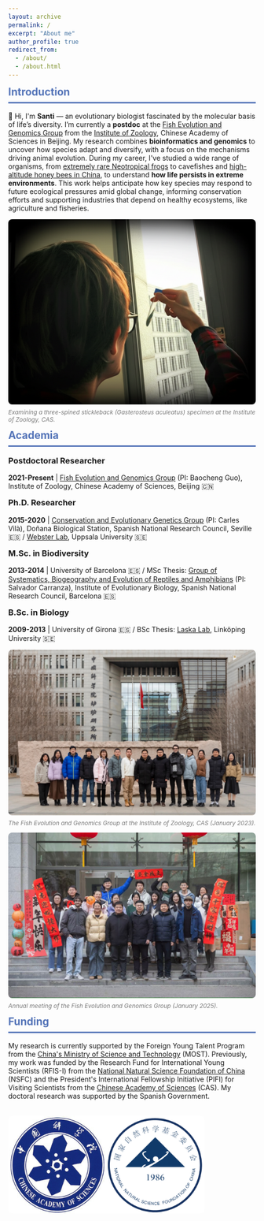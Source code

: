 ```yaml
---
layout: archive
permalink: /
excerpt: "About me"
author_profile: true
redirect_from:
  - /about/
  - /about.html
---
```


<div class="section-card">
  <h2 style="color: #5474B8; border-bottom: 3px solid #5474B8; padding-bottom: 0.5rem; margin-top: 0.5rem;">Introduction</h2>
  <p>👋 Hi, I'm <strong>Santi</strong> — an evolutionary biologist fascinated by the molecular basis of life’s diversity. I’m currently a <strong>postdoc</strong> at the <a href="https://guolaboratory.com/" target="_blank">Fish Evolution and Genomics Group</a> from the <a href="http://english.ioz.cas.cn/" target="_blank">Institute of Zoology</a>, Chinese Academy of Sciences in Beijing. My research combines <strong>bioinformatics and genomics</strong> to uncover how species adapt and diversify, with a focus on the mechanisms driving animal evolution. During my  career, I've studied a wide range of organisms, from <a href="/portfolio/20210330_oreobates" target="_blank">extremely rare Neotropical frogs</a> to cavefishes and <a href="/portfolio/20181226_csic_press_bees" target="_blank">high-altitude honey bees in China</a>, to understand <strong>how life persists in extreme environments</strong>. This work helps anticipate how key species may respond to future ecological pressures amid global change, informing conservation efforts and supporting industries that depend on healthy ecosystems, like agriculture and fisheries.</p>
</div>
<div style="display: grid; grid-template-columns: repeat(auto-fit, minmax(300px, 1fr)); gap: 1rem; margin-top: 2rem 0;">
  <img src="/images/santi_with_fish.png" alt="Dr. Montero-Mendieta conducting fish research" style="border-radius: 8px;">
</div>
<p style="text-align: left; margin-top: 8px; font-size: 12px; color: #777; font-style: italic;">Examining a three-spined stickleback (Gasterosteus aculeatus) specimen at the Institute of Zoology, CAS.</p>

<div class="section-card">
  <h2 style="color: #5474B8; border-bottom: 3px solid #5474B8; padding-bottom: 0.5rem; margin-top: 0.5rem;">Academia</h2>
  <div class="timeline">
    <div class="timeline-item">
      <h3 style="margin-top: 0;">Postdoctoral Researcher</h3>
      <p><strong>2021-Present</strong> | <a href="https://guolaboratory.com/" target="_blank">Fish Evolution and Genomics Group</a> (PI: Baocheng Guo), Institute of Zoology, Chinese Academy of Sciences, Beijing 🇨🇳</p>
    </div>
    <div class="timeline-item">
      <h3 style="margin-top: 0;">Ph.D. Researcher</h3>
      <p><strong>2015-2020</strong> | <a href="https://www.consevol.org/" target="_blank">Conservation and Evolutionary Genetics Group</a> (PI: Carles Vilà), Doñana Biological Station, Spanish National Research Council, Seville 🇪🇸 / <a href="https://www.katalog.uu.se/profile/?id=N1-581" target="_blank">Webster Lab</a>, Uppsala University 🇸🇪</p>
    </div>
    <div class="timeline-item">
      <h3 style="margin-top: 0;">M.Sc. in Biodiversity</h3>
      <p><strong>2013-2014</strong> | University of Barcelona 🇪🇸 / MSc Thesis: <a href="https://www.ibe.upf-csic.es/carranza" target="_blank">Group of Systematics, Biogeography and Evolution of Reptiles and Amphibians</a> (PI: Salvador Carranza), Institute of Evolutionary Biology, Spanish National Research Council, Barcelona 🇪🇸</p>
    </div>
    <div class="timeline-item">
      <h3 style="margin-top: 0;">B.Sc. in Biology</h3>
      <p><strong>2009-2013</strong> | University of Girona 🇪🇸 / BSc Thesis: <a href="https://liu.se/en/employee/matla69" target="_blank">Laska Lab</a>, Linköping University 🇸🇪</p>
    </div>
  </div>
</div>

<div style="display: grid; grid-template-columns: repeat(auto-fit, minmax(300px, 1fr)); gap: 1rem; margin-top: 2rem 0;">
  <img src="/images/FEGG_2023.jpg" alt="Research group photo" style="border-radius: 8px;">
</div>
<p style="text-align: left; margin-top: 8px; font-size: 12px; color: #777; font-style: italic;">The Fish Evolution and Genomics Group at the Institute of Zoology, CAS (January 2023).</p>

<div style="display: grid; grid-template-columns: repeat(auto-fit, minmax(300px, 1fr)); gap: 1rem; margin-top: 2rem 0;">
  <img src="/images/FEGG_2024_annual_meeting.jpg" alt="Research group photo" style="border-radius: 8px;">
</div>
<p style="text-align: left; margin-top: 8px; font-size: 12px; color: #777; font-style: italic;">Annual meeting of the Fish Evolution and Genomics Group (January 2025).</p>

<div class="section-card">
  <h2 style="color: #5474B8; border-bottom: 3px solid #5474B8; padding-bottom: 0.5rem; margin-top: 0.5rem;">Funding</h2>
  <p>My research is currently supported by the Foreign Young Talent Program from the <a href="https://en.most.gov.cn/" target="_blank">China's Ministry of Science and Technology</a> (MOST). Previously, my work was funded by the Research Fund for International Young Scientists (RFIS-I) from the <a href="https://www.nsfc.gov.cn/english/site_1/index.html" target="_blank">National Natural Science Foundation of China</a> (NSFC) and the President's International Fellowship Initiative (PIFI) for Visiting Scientists from the <a href="https://english.cas.cn" target="_blank">Chinese Academy of Sciences</a> (CAS). My doctoral research was supported by the Spanish Government.</p>
  <div style="display: grid; grid-template-columns: repeat(auto-fit, minmax(200px, 1fr)); gap: 1rem; margin: 2rem 0;">
    <img src="/images/logos_cas_nsfc.png" alt="logos_cas_nsfc" style="max-height: 400px; max-width: 400px; border-radius: 8px; width: 100%;">
  </div>
</div>
